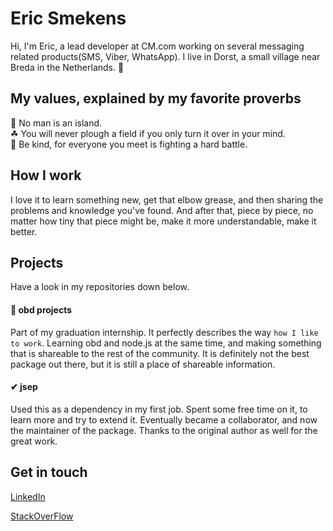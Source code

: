 # Eric Smekens
Hi, I'm Eric, a lead developer at CM.com working on several messaging related products(SMS, Viber, WhatsApp). I live in Dorst, a small village near Breda in the Netherlands. 🙌

## My values, explained by my favorite proverbs

🌴 No man is an island.<br>
☘ You will never plough a field if you only turn it over in your mind.<br>
💖 Be kind, for everyone you meet is fighting a hard battle.

## How I work

I love it to learn something new, get that elbow grease, and then sharing the problems and knowledge you've found. And after that, piece by piece, no matter how tiny that piece might be, make it more understandable, make it better.

## Projects

Have a look in my repositories down below.

#### 🚗 obd projects

Part of my graduation internship. It perfectly describes the way `how I like to work`. Learning obd and node.js at the same time, and making something that is shareable to the rest of the community. It is definitely not the best package out there, but it is still a place of shareable information.

#### ✔ jsep

Used this as a dependency in my first job. Spent some free time on it, to learn more and try to extend it. Eventually became a collaborator, and now the maintainer of the package. Thanks to the original author as well for the great work.

## Get in touch

[LinkedIn](https://www.linkedin.com/in/eric-smekens-b587b968/)

[StackOverFlow](https://stackoverflow.com/users/1002833/eric-smekens)
